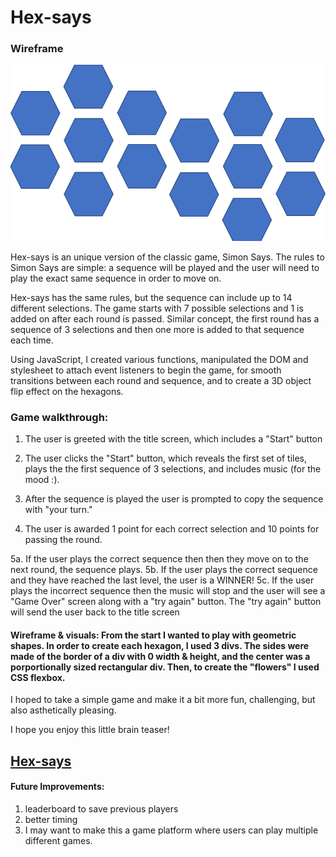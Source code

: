 # Hex-says

### Wireframe
<img src="wireframe.png">

Hex-says is an unique version of the classic game, Simon Says. The rules to Simon Says are simple: a sequence will be played and the user will need to play the exact same sequence in order to move on.

Hex-says has the same rules, but the sequence can include up to 14 different selections. The game starts with 7 possible selections and 1 is added on after each round is passed. Similar concept, the first round has a sequence of 3 selections and then one more is added to that sequence each time.

Using JavaScript, I created various functions, manipulated the DOM and stylesheet to attach event listeners to begin the game, for smooth transitions between each round and sequence, and to create a 3D object flip effect on the hexagons. 

### Game walkthrough:
1. The user is greeted with the title screen, which includes a "Start" button
2. The user clicks the "Start" button, which reveals the first set of tiles, plays the the first sequence of 3 selections, and includes music (for the mood :).

3. After the sequence is played the user is prompted to copy the sequence with "your turn."

4. The user is awarded 1 point for each correct selection and 10 points for passing the round.

5a. If the user plays the correct sequence then then they move on to the next round, the sequence plays.
5b. If the user plays the correct sequence and they have reached the last level, the user is a WINNER!
5c. If the user plays the incorrect sequence then the music will stop and the user will see a "Game Over" screen along with a "try again" button. The "try again" button will send the user back to the title screen


#### Wireframe & visuals: From the start I wanted to play with geometric shapes. In order to create each hexagon, I used 3 divs. The sides were made of the border of a div with 0 width & height, and the center was a porportionally sized rectangular div. Then, to create the "flowers" I used CSS flexbox.

I hoped to take a simple game and make it a bit more fun, challenging, but also asthetically pleasing. 

I hope you enjoy this little brain teaser!
## [Hex-says](https://parkaitlin.github.io/hex-says/)

#### Future Improvements:
1. leaderboard to save previous players
2. better timing
3. I may want to make this a game platform where users can play multiple different games.

